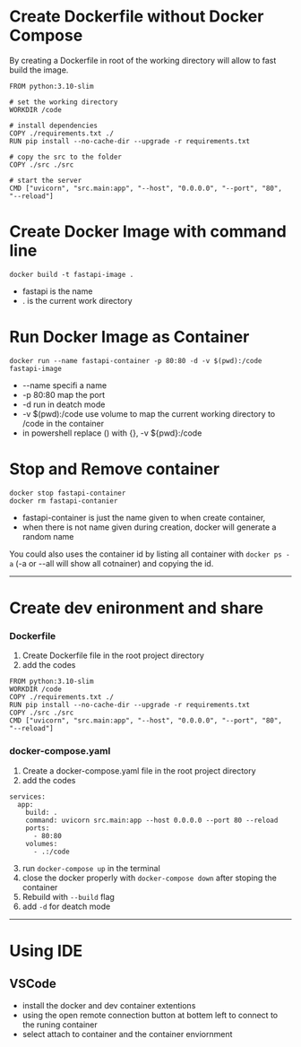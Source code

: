 # Create Dockerfile without Docker Compose

By creating a Dockerfile in root of the working directory will allow to fast build the image.

```
FROM python:3.10-slim

# set the working directory
WORKDIR /code

# install dependencies
COPY ./requirements.txt ./
RUN pip install --no-cache-dir --upgrade -r requirements.txt

# copy the src to the folder
COPY ./src ./src

# start the server
CMD ["uvicorn", "src.main:app", "--host", "0.0.0.0", "--port", "80", "--reload"]

```

# Create Docker Image with command line

```
docker build -t fastapi-image . 
```

- fastapi is the name
- . is the current work directory

# Run Docker Image as Container

```
docker run --name fastapi-container -p 80:80 -d -v $(pwd):/code fastapi-image
```

- --name specifi a name
- -p 80:80 map the port 
- -d run in deatch mode
- -v $(pwd):/code use volume to map the current working directory to /code in the container
- in powershell replace () with {}, -v ${pwd}:/code

# Stop and Remove container

```
docker stop fastapi-container
docker rm fastapi-contanier
```

- fastapi-container is just the name given to when create container, 
- when there is not name given during creation, docker will generate a random name

You could also uses the container id by listing all container with `docker ps -a` (-a or --all will show all cotnainer) and copying the id.

---

# Create dev enironment and share

### Dockerfile
1. Create Dockerfile file in the root project directory
2. add the codes
```
FROM python:3.10-slim
WORKDIR /code
COPY ./requirements.txt ./
RUN pip install --no-cache-dir --upgrade -r requirements.txt
COPY ./src ./src
CMD ["uvicorn", "src.main:app", "--host", "0.0.0.0", "--port", "80", "--reload"]
```


### docker-compose.yaml

1. Create a docker-compose.yaml file in the root project directory
2. add the codes
```
services:
  app:
    build: .
    command: uvicorn src.main:app --host 0.0.0.0 --port 80 --reload
    ports:
      - 80:80
    volumes:
      - .:/code
```
3. run `docker-compose up` in the terminal 
4. close the docker properly with `docker-compose down` after stoping the container
5. Rebuild with `--build` flag
6. add `-d` for deatch mode

---

# Using IDE

## VSCode

- install the docker and dev container extentions
- using the open remote connection button at bottem left to connect to the runing container
- select attach to container and the container enviornment



